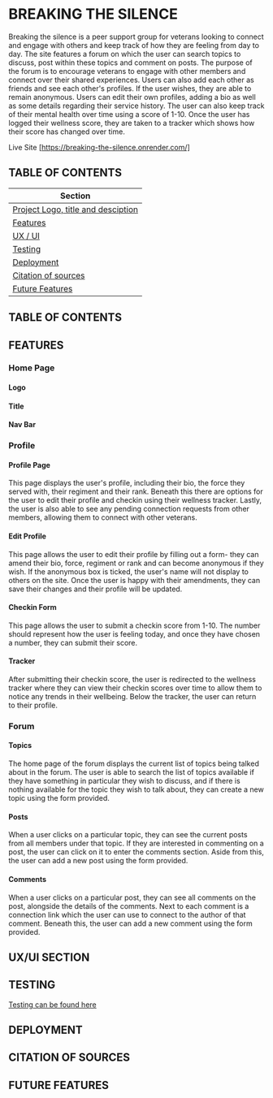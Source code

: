 # BREAKING THE SILENCE

Breaking the silence is a peer support group for veterans looking to connect and engage with others and keep track of how they are feeling from day to day. The site features a forum on which the user can search topics to discuss, post within these topics and comment on posts. The purpose of the forum is to encourage veterans to engage with other members and connect over their shared experiences. Users can also add each other as friends and see each other's profiles. If the user wishes, they are able to remain anonymous. Users can edit their own profiles, adding a bio as well as some details regarding their service history. The user can also keep track of their mental health over time using a score of 1-10. Once the user has logged their wellness score, they are taken to a tracker which shows how their score has changed over time.

Live Site [https://breaking-the-silence.onrender.com/]

## TABLE OF CONTENTS
| Section |
| --- |
| [Project Logo, title and desciption](#breaking-the-silence) |
| [Features](#features) |
| [UX / UI](#uxui-section) |
| [Testing](#testing) |
| [Deployment](#deployment) |
| [Citation of sources](#citation-of-sources) |
| [Future Features](#future-features) |

## TABLE OF CONTENTS
## FEATURES

### Home Page

#### Logo

#### Title

#### Nav Bar

### Profile

#### Profile Page

This page displays the user's profile, including their bio, the force they served with, their regiment and their rank. Beneath this there are options for the user to edit their profile and checkin using their wellness tracker. Lastly, the user is also able to see any pending connection requests from other members, allowing them to connect with other veterans.

#### Edit Profile

This page allows the user to edit their profile by filling out a form- they can amend their bio, force, regiment or rank and can become anonymous if they wish. If the anonymous box is ticked, the user's name will not display to others on the site. Once the user is happy with their amendments, they can save their changes and their profile will be updated.

#### Checkin Form

This page allows the user to submit a checkin score from 1-10. The number should represent how the user is feeling today, and once they have chosen a number, they can submit their score.

#### Tracker

After submitting their checkin score, the user is redirected to the wellness tracker where they can view their checkin scores over time to allow them to notice any trends in their wellbeing. Below the tracker, the user can return to their profile.

### Forum

#### Topics

The home page of the forum displays the current list of topics being talked about in the forum. The user is able to search the list of topics available if they have something in particular they wish to discuss, and if there is nothing available for the topic they wish to talk about, they can create a new topic using the form provided.

#### Posts

When a user clicks on a particular topic, they can see the current posts from all members under that topic. If they are interested in commenting on a post, the user can click on it to enter the comments section. Aside from this, the user can add a new post using the form provided.

#### Comments

When a user clicks on a particular post, they can see all comments on the post, alongside the details of the comments. Next to each comment is a connection link which the user can use to connect to the author of that comment. Beneath this, the user can add a new comment using the form provided.


## UX/UI SECTION 
## TESTING
[Testing can be found here](/testing.md)
## DEPLOYMENT
## CITATION OF SOURCES
## FUTURE FEATURES  
